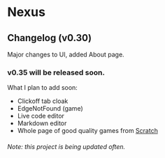 # Nexus
## Changelog (v0.30)
Major changes to UI, added About page.

### v0.35 will be released soon.
What I plan to add soon: 
- Clickoff tab cloak
- EdgeNotFound (game)
- Live code editor
- Markdown editor
- Whole page of good quality games from [Scratch](https://scratch.mit.edu)


###### Note: this project is being updated often.
